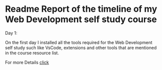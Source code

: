 # Readme Report of the timeline of my Web Development self study course

Day 1:

On the first day I installed all the tools required for the Web Development self study such like VsCode, extensions and other tools that are mentioned in the course resource list.

For more Details [click](https://github.com/roddavinod99/myWebDevelopment-selfStudy/blob/c7fda34a554af3ed12ae2207d7c2d5bff435eef4/Day%201/Day%201.md)
